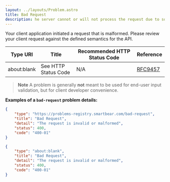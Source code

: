 ```yaml
---
layout: ../layouts/Problem.astro
title: Bad Request
description: he server cannot or will not process the request due to something that is perceived to be a client error (for example, malformed request syntax, invalid request message framing, or deceptive request routing).
---
```


Your client application initiated a request that is malformed. Please review your client request against the defined semantics for the API.

| Type URI | Title | Recommended HTTP Status Code | Reference |
|----------|-------|------------------------------|-----------|
|about:blank|See HTTP Status Code|N/A|[RFC9457](https://www.iana.org/go/rfc9457)|


> **Note** A problem is generally **not** meant to be used for end-user input validation, but for client developer convenience. 


**Examples of a `bad-request` problem details:**
```json
{
    "type": "https://problems-registry.smartbear.com/bad-request",
    "title": "Bad Request",
    "detail": "The request is invalid or malformed",
    "status": 400,
    "code": "400-01"    
}
```

```json
{
    "type": "about:blank",
    "title": "Bad Request",
    "detail": "The request is invalid or malformed",
    "status": 400,
    "code": "400-01"    
}
```
